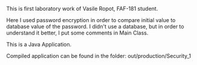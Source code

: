 This is first laboratory work of Vasile Ropot, FAF-181 student.

Here I used password encryption in order to compare initial value to database value of the password. I didn't use a database, but in order to understand it better, I put some comments in Main Class.  

This is a Java Application.

Compiled application can be found in the folder: out/production/Security_1